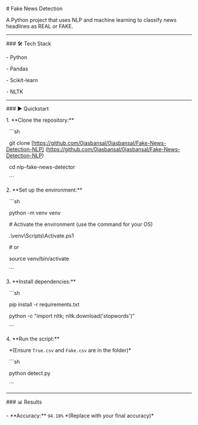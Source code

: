 \# Fake News Detection



A Python project that uses NLP and machine learning to classify news headlines as REAL or FAKE.



---



\### 🛠️ Tech Stack

\- Python

\- Pandas

\- Scikit-learn

\- NLTK



---



\### ▶️ Quickstart



1\.  \*\*Clone the repository:\*\*

&nbsp;   ```sh

&nbsp;   git clone [https://github.com/0jasbansal/0jasbansal/Fake-News-Detection-NLP] (https://github.com/0jasbansal/0jasbansal/Fake-News-Detection-NLP)

&nbsp;   cd nlp-fake-news-detector

&nbsp;   ```



2\.  \*\*Set up the environment:\*\*

&nbsp;   ```sh

&nbsp;   python -m venv venv

&nbsp;   # Activate the environment (use the command for your OS)

&nbsp;   .\\venv\\Scripts\\Activate.ps1

&nbsp;   # or

&nbsp;   source venv/bin/activate

&nbsp;   ```



3\.  \*\*Install dependencies:\*\*

&nbsp;   ```sh

&nbsp;   pip install -r requirements.txt

&nbsp;   python -c "import nltk; nltk.download('stopwords')"

&nbsp;   ```



4\.  \*\*Run the script:\*\*

&nbsp;   \*(Ensure `True.csv` and `Fake.csv` are in the folder)\*

&nbsp;   ```sh

&nbsp;   python detect.py

&nbsp;   ```



---



\### 📊 Results

\- \*\*Accuracy:\*\* `94.10%` \*(Replace with your final accuracy)\*
